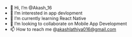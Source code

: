 - 👋 Hi, I’m @Akash_16
- 👀 I’m interested in app devlopment 
- 🌱 I’m currently learning React Native
- 💞️ I’m looking to collaborate on Mobile App Development  
- 📫 How to reach me @akashlathiya016@gmail.com

<!---
akashlathiya16/akashlathiya16 is a ✨ special ✨ repository because its `README.md` (this file) appears on your GitHub profile.
You can click the Preview link to take a look at your changes.
--->
